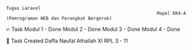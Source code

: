                                                                                Tugas Laravel
                                                             Mapel KK4-A (Pemrograman WEB dan Perangkat Bergerak)

🔥 Task
    Modul 1 - Done
    Modul 2 - Done
    Modul 3 - Done
    Modul 4 - Done

👨 Task Created
    Daffa Naufal Athallah
    XI RPL 3 - 11
